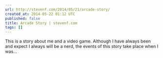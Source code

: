 ```yaml
---
url: http://stevenf.com/2014/05/21/arcade-story/
created_at: 2014-05-22 01:12 UTC
published: false
title: Arcade Story | stevenf.com
tags: []
---
```


This is a story about me and a video game. Although I have always been and expect I always will be a nerd, the events of this story take place when I was…

